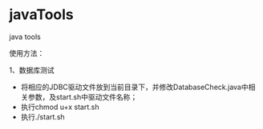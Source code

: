 # javaTools
java tools

使用方法：

1、数据库测试
* 将相应的JDBC驱动文件放到当前目录下，并修改DatabaseCheck.java中相关参数，及start.sh中驱动文件名称；
* 执行chmod u+x start.sh
* 执行./start.sh